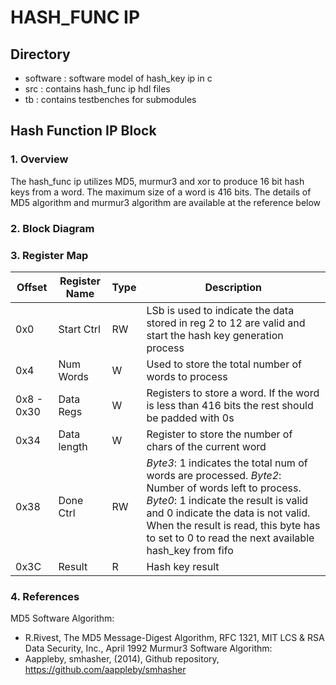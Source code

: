  # HASH_FUNC IP
 
 ## Directory
  * software : software model of hash_key ip in c
  * src : contains hash_func ip hdl files
  * tb : contains testbenches for submodules

 ## Hash Function IP Block
 ### 1. Overview
 The hash_func ip utilizes MD5, murmur3 and xor to produce 16 bit hash keys from a word. The maximum size of a word is 416 bits. The details of MD5 algorithm and murmur3 algorithm are available at the reference below
 
 ### 2. Block Diagram


 ### 3. Register Map
 
| Offset | Register Name | Type | Description |
| --- | --- | --- | --- |
| 0x0 | Start Ctrl  | RW | LSb is used to indicate the data stored in reg 2 to 12 are valid and start the hash key generation process |
| 0x4 | Num Words | W | Used to store the total number of words to process |
| 0x8 \- 0x30 | Data Regs | W | Registers to store a word. If the word is less than 416 bits the rest should be padded with 0s |
| 0x34 | Data length | W | Register to store the number of chars of the current word |
| 0x38 | Done Ctrl | RW | *Byte3*: 1 indicates the total num of words are processed. *Byte2*: Number of words left to process. *Byte0*: 1 indicate the result is valid and 0 indicate the data is not valid. When the result is read, this byte has to set to 0 to read the next available hash\_key from fifo |
| 0x3C | Result | R | Hash key result |

 ### 4. References
 MD5 Software Algorithm:
  * R.Rivest, The MD5 Message-Digest Algorithm, RFC 1321, MIT LCS & RSA Data Security, Inc., April 1992
Murmur3 Software Algorithm:
  * Aappleby, smhasher, (2014), Github repository, https://github.com/aappleby/smhasher

